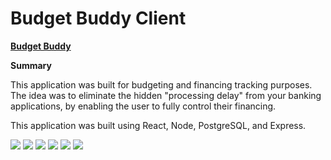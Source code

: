 # Budget Buddy Client

**[Budget Buddy](https://budget-buddy.vercel.app/)**

**Summary**

This application was built for budgeting and financing tracking purposes. The idea was to eliminate the hidden "processing delay" from your banking applications, by enabling the user to fully control their financing.

This application was built using React, Node, PostgreSQL, and Express.

![](public/images/landing.png)
![](public/images/login.png)
![](public/images/signup.png)
![](public/images/dashboard.png)
![](public/images/newaccount.png)
![](public/images/newtransaction.png)
